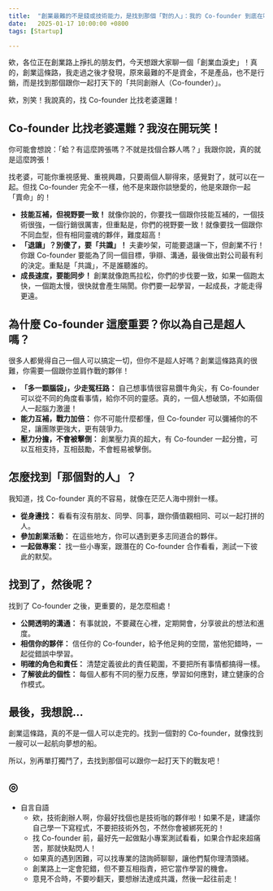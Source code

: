 ```yaml
---
title:  "創業最難的不是錢或技術能力，是找到那個「對的人」：我的 Co-founder 到底在哪？"
date:   2025-01-17 10:00:00 +0800
tags: [Startup]

---
```


欸，各位正在創業路上掙扎的朋友們，今天想跟大家聊一個「創業血淚史」！真的，創業這條路，我走過之後才發現，原來最難的不是資金，不是產品，也不是行銷，而是找到那個跟你一起打天下的「共同創辦人（Co-founder）」。

欸，別笑！我說真的，找 Co-founder 比找老婆還難！

## Co-founder 比找老婆還難？我沒在開玩笑！

你可能會想說：「蛤？有這麼誇張嗎？不就是找個合夥人嗎？」我跟你說，真的就是這麼誇張！

找老婆，可能你重視感覺、重視興趣，只要兩個人聊得來，感覺對了，就可以在一起。但找 Co-founder 完全不一樣，他不是來跟你談戀愛的，他是來跟你一起「賣命」的！

* **技能互補，但視野要一致！** 就像你說的，你要找一個跟你技能互補的，一個技術很強，一個行銷很厲害，但重點是，你們的視野要一致！就像要找一個跟你不同血型，但有相同靈魂的夥伴，難度超高！
* **「退讓」？別傻了，要「共識」！** 夫妻吵架，可能要退讓一下，但創業不行！你跟 Co-founder 要能為了同一個目標，爭辯、溝通，最後做出對公司最有利的決定。重點是「共識」，不是誰聽誰的。
* **成長速度，要能同步！** 創業就像跑馬拉松，你們的步伐要一致，如果一個跑太快，一個跑太慢，很快就會產生隔閡。你們要一起學習，一起成長，才能走得更遠。

## 為什麼 Co-founder 這麼重要？你以為自己是超人嗎？

很多人都覺得自己一個人可以搞定一切，但你不是超人好嗎？創業這條路真的很難，你需要一個跟你並肩作戰的夥伴！

* **「多一顆腦袋」，少走冤枉路：** 自己想事情很容易鑽牛角尖，有 Co-founder 可以從不同的角度看事情，給你不同的靈感。真的，一個人想破頭，不如兩個人一起腦力激盪！
* **能力互補，戰力加倍：** 你不可能什麼都懂，但 Co-founder 可以彌補你的不足，讓團隊更強大，更有競爭力。
* **壓力分擔，不會被擊倒：** 創業壓力真的超大，有 Co-founder 一起分擔，可以互相支持，互相鼓勵，不會輕易被擊倒。

## 怎麼找到「那個對的人」？

我知道，找 Co-founder 真的不容易，就像在茫茫人海中撈針一樣。

* **從身邊找：** 看看有沒有朋友、同學、同事，跟你價值觀相同、可以一起打拼的人。
* **參加創業活動：** 在這些地方，你可以遇到更多志同道合的夥伴。
* **一起做專案：** 找一些小專案，跟潛在的 Co-founder 合作看看，測試一下彼此的默契。

## 找到了，然後呢？

找到了 Co-founder 之後，更重要的，是怎麼相處！

* **公開透明的溝通：** 有事就說，不要藏在心裡，定期開會，分享彼此的想法和進度。
* **相信你的夥伴：** 信任你的 Co-founder，給予他足夠的空間，當他犯錯時，一起從錯誤中學習。
* **明確的角色和責任：** 清楚定義彼此的責任範圍，不要把所有事情都搞得一樣。
* **了解彼此的個性：** 每個人都有不同的壓力反應，學習如何應對，建立健康的合作模式。

## 最後，我想說…

創業這條路，真的不是一個人可以走完的。找到一個對的 Co-founder，就像找到一艘可以一起航向夢想的船。

所以，別再單打獨鬥了，去找到那個可以跟你一起打天下的戰友吧！



## ◎
* 自言自語
    *   欸，技術創辦人啊，你最好找個也是技術咖的夥伴啦！如果不是，建議你自己學一下寫程式，不要把技術外包，不然你會被綁死死的！
    *   找 Co-founder 前，最好先一起做點小專案測試看看，如果合作起來超痛苦，那就快點閃人！
    *   如果真的遇到困難，可以找專業的諮詢師聊聊，讓他們幫你理清頭緒。
    *   創業路上一定會犯錯，但不要互相指責，把它當作學習的機會。
    *   意見不合時，不要吵翻天，要想辦法達成共識，然後一起往前走！